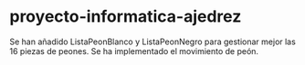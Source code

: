 # proyecto-informatica-ajedrez

Se han añadido ListaPeonBlanco y ListaPeonNegro para gestionar mejor las 16 piezas de peones. Se ha implementado el movimiento de peón.
